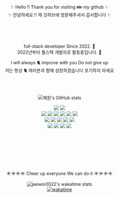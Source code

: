 <div align="center">

<br />
✨  Hello !! Thank you for visiting 👪 my github ✨
<br />
✨  안녕하세요 !! 제 깃허브에 방문해주셔서 감사합니다 ✨
<br />
<br />
<br />
<br />
<br />

full-stack developer Since 2022. 🌱
<br />
2022년부터 풀스택 개발자로 활동중입니다. 🌱

I will always 🐈 improve with you Do not give up
<br />
저는 항상 🐈 여러분과 함께 성장하겠습니다 포기하지 마세요

<br />
<br />

![재원's GitHub stats](https://github-readme-stats.vercel.app/api?username=jaewon1022&show_icons=true&theme=panda)
<br />

<img src="https://img.shields.io/badge/Go-00ADD8?style=flat-square&logo=Go&logoColor=white"/>
<img src="https://img.shields.io/badge/Hyperledger Fabric-2F3134?style=flat-square&logo=Hyperledger&logoColor=white"/>

<br/>

<img src="https://img.shields.io/badge/Express-000000?style=flat-square&logo=Express&logoColor=white"/>
<img src="https://img.shields.io/badge/Sequelize-52B0E7?style=flat-square&logo=Sequelize&logoColor=white"/>
<img src="https://img.shields.io/badge/MySQL-4479A1?style=flat-square&logo=MySQL&logoColor=white"/>
<img src="https://img.shields.io/badge/Docker-2496ED?style=flat-square&logo=Docker&logoColor=white"/>
<img src="https://img.shields.io/badge/Prisma-2D3748?style=flat-square&logo=Prisma&logoColor=white"/>
<img src="https://img.shields.io/badge/GraphQL-E10098?style=flat-square&logo=GraphQL&logoColor=white"/>

<br/>

<img src="https://img.shields.io/badge/React-61DAFB?style=flat-square&logo=React&logoColor=black"/>
<img src="https://img.shields.io/badge/Redux-764ABC?style=flat-square&logo=Redux&logoColor=white"/>
<img src="https://img.shields.io/badge/TypeScript-3178C6?style=flat-square&logo=TypeScript&logoColor=white"/>
<img src="https://img.shields.io/badge/Next.js-000000?style=flat-square&logo=Next.js&logoColor=white"/>
<img src="https://img.shields.io/badge/Svelte-FF3E00?style=flat-square&logo=Svelte&logoColor=white"/>

<br/>

<img src="https://img.shields.io/badge/React Native-61DAFB?style=flat-square&logo=React&logoColor=black"/>
<img src="https://img.shields.io/badge/MobXStateTree-FF7102?style=flat-square&logo=MobXStateTree&logoColor=black"/>
<img src="https://img.shields.io/badge/Observable-353E58?style=flat-square&logo=Observable&logoColor=9400D3"/>
<img src="https://img.shields.io/badge/IgniteRed-white?style=flat-square&logo=Fireship&logoColor=B22222"/>
</br>
</br>
</br>
</br>
</br>
</br>
</br>
</br>

☀️☀️☀️☀️ Cheer up everyone We can do it ☀️☀️☀️☀️  
</br>
![jaewon1022's wakatime stats](https://github-readme-stats.vercel.app/api/wakatime?username=jaewon1022)
</br>
[![wakatime](https://wakatime.com/badge/user/a7e15f4a-3acf-4dad-a505-5fb95da0e700.svg)](https://wakatime.com/@a7e15f4a-3acf-4dad-a505-5fb95da0e700)

</div>
